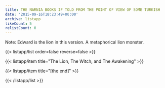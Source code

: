 ```yaml
---
title: THE NARNIA BOOKS IF TOLD FROM THE POINT OF VIEW OF SOME TURKISH DELIGHT
date: '2015-09-16T18:23:49+00:00'
archive: listapp
likeCount: 5
relistCount: 0
---
```


Note: Edward is the lion in this version. A metaphorical lion monster.

{{< listapp/list order=false reverse=false >}}

   {{< listapp/item title="The Lion, The Witch, and The Awakening" >}}

   {{< listapp/item title="[the end]" >}}

{{< /listapp/list >}}
